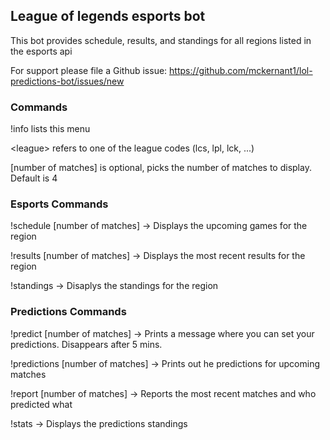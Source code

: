 ## League of legends esports bot
This bot provides schedule, results, and standings for all regions listed in the esports api

For support please file a Github issue: https://github.com/mckernant1/lol-predictions-bot/issues/new

### Commands
!info lists this menu

\<league\> refers to one of the league codes (lcs, lpl, lck, ...) 

[number of matches] is optional, picks the number of matches to display. Default is 4

### Esports Commands
!schedule <league> [number of matches] -> Displays the upcoming games for the region

!results <league> [number of matches] -> Displays the most recent results for the region 

!standings <league> -> Disaplys the standings for the region 

### Predictions Commands
!predict <league> [number of matches] -> Prints a message where you can set your predictions. Disappears after 5 mins.

!predictions <league> [number of matches] -> Prints out he predictions for upcoming matches

!report <league> [number of matches] -> Reports the most recent matches and who predicted what

!stats <league> -> Displays the predictions standings
